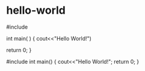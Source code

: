 # hello-world

#include <iostream>
  
  int main( )
  {
   cout<<"Hello  World!")
   
   return 0;
   }

#include <iostream>
  int main()
  {
  cout<<"Hello World!";
  return 0;
  }
